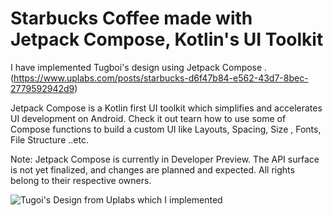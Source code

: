 # Starbucks Coffee made with Jetpack Compose, Kotlin's UI Toolkit
I have implemented Tugboi's design using Jetpack Compose . (https://www.uplabs.com/posts/starbucks-d6f47b84-e562-43d7-8bec-2779592942d9) 

Jetpack Compose is a Kotlin first UI toolkit which simplifies and accelerates UI development on Android.
Check it out tearn how to use some of Compose functions to build a custom UI like Layouts, Spacing, Size , Fonts, File Structure ..etc.

Note: Jetpack Compose is currently in Developer Preview. The API surface is not yet finalized, and changes are planned and expected.
All rights belong to their respective owners.

![Tugoi's Design from Uplabs which I implemented](https://github.com/nickyrabit/StarbucksCoffeeJetpackComposeUI/blob/master/previeow.png)
